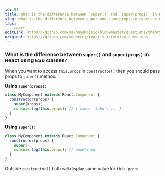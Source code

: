 ```yaml
---
id: 91
title: What is the difference between `super()` and `super(props)` in React using ES6 classes?
slug: what-is-the-difference-between-super-and-superprops-in-react-using-es6-classes
tags:
  - react
editLink: https://github.com/sakhnyuk/jsiq/blob/master/questions/theory/react/91.md
original: https://github.com/sudheerj/reactjs-interview-questions
---
```


### What is the difference between `super()` and `super(props)` in React using ES6 classes?

When you want to access `this.props` in `constructor()` then you should pass props to `super()` method.

**Using `super(props)`:**

```javascript
class MyComponent extends React.Component {
  constructor(props) {
    super(props);
    console.log(this.props); // { name: 'John', ... }
  }
}
```

**Using `super()`:**

```javascript
class MyComponent extends React.Component {
  constructor(props) {
    super();
    console.log(this.props); // undefined
  }
}
```

Outside `constructor()` both will display same value for `this.props`.